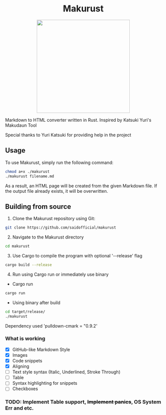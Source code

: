 <h1 align="center">Makurust</h1>

<p align="center">
<img src="https://user-images.githubusercontent.com/97128346/221287390-bb500651-5daa-4fbc-a1f4-10f34fc27ff8.png" width="300px" height="300px">
</p>
Markdown to HTML converter written in Rust. Inspired by Katsuki Yuri's Makudaun Tool
<p>
Special thanks to Yuri Katsuki for providing help in the project</p>

## Usage
To use Makurust, simply run the following command:
```bash
chmod a+x ./makurust
./makurust filename.md
```
As a result, an HTML page will be created from the given Markdown file. If the output file already exists, it will be overwritten.

## Building from source
1. Clone the Makurust repository using Git:

```bash
git clone https://github.com/saidofficial/makurust
```

2. Navigate to the Makurust directory
```bash
cd makurust
```

3. Use Cargo to compile the program with optional '--release' flag
```bash
cargo build --release
```

4. Run using Cargo run or immediately use binary
- Cargo run
```bash
cargo run
```

- Using binary after build
```bash
cd target/release/
./makurust
```
<p>Dependency used 'pulldown-cmark = "0.9.2'</p>

### What is working
- [x] GitHub-like Markdown Style
- [x] Images
- [x] Code snippets
- [x] Aligning
- [ ] Text style syntax (Italic, Underlined, Stroke Through)
- [ ] Table
- [ ] Syntax highlighting for snippets
- [ ] Checkboxes

### TODO: Implement Table support, ~~Implement panics~~, OS System Err and etc.


